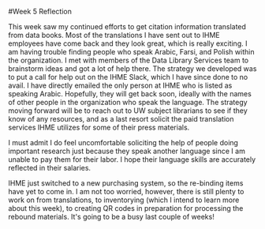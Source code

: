   #Week 5 Reflection

This week saw my continued efforts to get citation information translated from data books. Most of the translations I have sent out to IHME employees have come back and they look great, which is really exciting. I am having trouble finding people who speak Arabic, Farsi, and Polish within the organization. I met with members of the Data Library Services team to brainstorm ideas and got a lot of help there. The strategy we developed was to put a call for help out on the IHME Slack, which I have since done to no avail. I have directly emailed the only person at IHME who is listed as speaking Arabic. Hopefully, they will get back soon, ideally with the names of other people in the organization who speak the language. The strategy moving forward will be to reach out to UW subject librarians to see if they know of any resources, and as a last resort solicit the paid translation services IHME utilizes for some of their press materials.

I must admit I do feel uncomfortable soliciting the help of people doing important research just because they speak another language since I am unable to pay them for their labor. I hope their language skills are accurately reflected in their salaries. 

IHME just switched to a new purchasing system, so the re-binding items have yet to come in. I am not too worried, however, there is still plenty to work on from translations, to inventorying (which I intend to learn more about this week), to creating QR codes in preparation for processing the rebound materials. It's going to be a busy last couple of weeks! 
